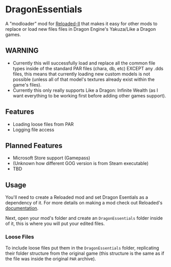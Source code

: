 # DragonEssentials
A "modloader" mod for [Reloaded-II](https://reloaded-project.github.io/Reloaded-II/) that makes it easy for other mods to replace or load new files files in Dragon Engine's Yakuza/Like a Dragon games.  

## WARNING  
- Currently this will successfully load and replace all the common file types inside of the standard PAR files (chara, db, etc) EXCEPT any .dds files, this means that currently loading new custom models is not possible (unless all of that model's textures already exist within the game's files).
- Currently this only really supports Like a Dragon: Infinite Wealth (as I want everything to be working first before adding other games support).

## Features
- Loading loose files from PAR
- Logging file access

## Planned Features
- Microsoft Store support (Gamepass)
- (Unknown how different GOG version is from Steam executable)
- TBD

## Usage
You'll need to create a Reloaded mod and set Dragon Esentials as a dependency of it. For more details on making a mod check out Reloaded's [documentation](https://reloaded-project.github.io/Reloaded-II/CreatingMods/).

Next, open your mod's folder and create an `DragonEssentials` folder inside of it, this is where you will put your edited files. 

### Loose Files
To include loose files put them in the `DragonEssentials` folder, replicating their folder structure from the original game (this structure is the same as if the file was inside the original `PAR` archive).
